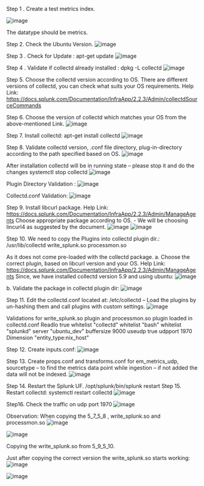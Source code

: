 Step 1 . Create a test metrics index.




![image](https://user-images.githubusercontent.com/61896697/115965558-7e96b880-a547-11eb-9a8d-f15cb85cbe1e.png)

 
The datatype should be metrics.
 

Step 2. Check the Ubuntu Version.
![image](https://user-images.githubusercontent.com/61896697/115965564-83f40300-a547-11eb-93e0-bcacdca893a1.png)

 

Step 3 . Check for Update : apt-get update 
![image](https://user-images.githubusercontent.com/61896697/115965570-86eef380-a547-11eb-9116-62988b700563.png)


Step 4 . Validate if collectd already installed : dpkg -L collectd
![image](https://user-images.githubusercontent.com/61896697/115965579-8e160180-a547-11eb-8aa6-1e66a4ef4bc5.png)

 

Step 5. Choose the collectd version according to OS. There are different versions of collectd, you can check what suits your OS requirements.
Help Link: https://docs.splunk.com/Documentation/InfraApp/2.2.3/Admin/collectdSourceCommands

Step 6. Choose the version of collectd which matches your OS from the above-mentioned Link.
![image](https://user-images.githubusercontent.com/61896697/115965582-92421f00-a547-11eb-9914-d5903a352d36.png)

 

Step 7. Install collectd: apt-get install collectd
![image](https://user-images.githubusercontent.com/61896697/115965587-966e3c80-a547-11eb-975b-932753a3d2dd.png)


 

Step 8. Validate collectd version, .conf file directory, plug-in-directory according to the path specified based on OS.
![image](https://user-images.githubusercontent.com/61896697/115965593-9b32f080-a547-11eb-8635-078a508b4261.png)

 
After installation collectd will be in running state – please stop it and do the changes 
systemctl stop collectd 
![image](https://user-images.githubusercontent.com/61896697/115965598-9f5f0e00-a547-11eb-954b-0d7a3c2d1235.png)

 


Plugin Directory Validation : 
 ![image](https://user-images.githubusercontent.com/61896697/115965599-a2f29500-a547-11eb-8c39-4ee3e01170e2.png)

Collectd.conf Validation:
![image](https://user-images.githubusercontent.com/61896697/115965606-a5ed8580-a547-11eb-87d8-cc343ee12aca.png)

 

Step 9. Install libcurl package.
Help Link: https://docs.splunk.com/Documentation/InfraApp/2.2.3/Admin/ManageAgents
Choose appropriate package according to OS. - We will be choosing lincurl4 as suggested by the document.
 ![image](https://user-images.githubusercontent.com/61896697/115965618-aa19a300-a547-11eb-9206-9b8a3ac2011d.png)
 ![image](https://user-images.githubusercontent.com/61896697/115965637-b00f8400-a547-11eb-8078-ec2b85ffce64.png)


 

Step 10. We need to copy the Plugins into collectd plugin dir.: /usr/lib/collectd
write_splunk.so 
processmon.so 


As it does not come pre-loaded with the collectd package.
a.	Choose the correct plugin, based on libcurl version and your OS.
Help Link: https://docs.splunk.com/Documentation/InfraApp/2.2.3/Admin/ManageAgents
Since, we have installed collectd version 5.9 and using ubuntu:
![image](https://user-images.githubusercontent.com/61896697/115965643-b7369200-a547-11eb-9e29-878f0262801c.png)

 

b.	Validate the package in collectd plugin dir:
![image](https://user-images.githubusercontent.com/61896697/115965645-ba318280-a547-11eb-8961-13077cab3d2d.png)

 



Step 11. Edit the collectd.conf located at:  /etc/collectd – Load the plugins by un-hashing them and call plugins with custom settings.
![image](https://user-images.githubusercontent.com/61896697/115965649-c289bd80-a547-11eb-99d2-66bbc5d6eb8f.png)

 
Validations for write_splunk.so plugin and processmon.so plugin loaded in collectd.conf
<Plugin processmon>
ReadIo true
whitelist "collectd"
whitelist "bash"
whitelist "splunkd"
</Plugin>
<Plugin write_splunk>
server "ubuntu_dev"
buffersize 9000
useudp true
udpport 1970
Dimension "entity_type:nix_host"
</Plugin>

Step 12. Create inputs.conf: 
![image](https://user-images.githubusercontent.com/61896697/115965656-c87f9e80-a547-11eb-901c-d42d76532ce4.png)

 
Step 13. Create props.conf and transforms.conf for em_metrics_udp, sourcetype – to find the metrics data point while ingestion – if not added the data will not be indexed.
![image](https://user-images.githubusercontent.com/61896697/115965661-ccabbc00-a547-11eb-9d0a-d37ff1251eb0.png)

 

Step 14. Restart the Splunk UF.  /opt/splunk/bin/splunk restart
Step 15. Restart collectd: systemctl restart collectd
![image](https://user-images.githubusercontent.com/61896697/115965666-d2090680-a547-11eb-986d-bfca5eaf9c3b.png)

 





Step16. Check the traffic on udp port 1970 
![image](https://user-images.githubusercontent.com/61896697/115965671-d6352400-a547-11eb-8572-671d9fe161db.png)


 

Observation: When copying the 5_7_5_8 , write_splunk.so and processmon.so
 ![image](https://user-images.githubusercontent.com/61896697/115965673-da614180-a547-11eb-87db-69a27fb8303e.png)

 ![image](https://user-images.githubusercontent.com/61896697/115965675-dcc39b80-a547-11eb-8263-7d408e080d40.png)





Copying the write_splunk.so from 5_9_5_10.

Just after copying the correct version the write_splunk.so starts working:
![image](https://user-images.githubusercontent.com/61896697/115965734-2ad89f00-a548-11eb-840b-15e16c4d1920.png)


 
 ![image](https://user-images.githubusercontent.com/61896697/115965736-2dd38f80-a548-11eb-902d-3d52eb085531.png)





